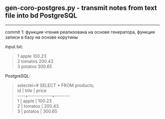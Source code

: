## gen-coro-postgres.py - transmit notes from text file into bd PostgreSQL

---

commit 1: функция чтения реализована на основе генератора, 
функция записи в базу на основе корутины

input.txt:  
> 1 apple 100.23  
> 2 tomatos 200.43  
> 3 potatos 300.65  

PostgreSQL:

> selectel=# SELECT * FROM products;  
 id |   title    | price  
----+------------+--------  
  1 | apple      | 100.23  
  2 | tomatos    | 200.43  
  3 | potatos    | 300.65  
